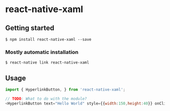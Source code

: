 # react-native-xaml

## Getting started

`$ npm install react-native-xaml --save`

### Mostly automatic installation

`$ react-native link react-native-xaml`

## Usage
```javascript
import { HyperlinkButton, } from 'react-native-xaml';

// TODO: What to do with the module?
<HyperlinkButton text="Hello World" style={{width:150,height:40}} onClick={()=>{alert("clicked!");} } />
```
